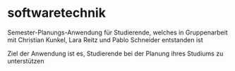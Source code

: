 # softwaretechnik
Semester-Planungs-Anwendung für Studierende, welches in Gruppenarbeit mit Christian Kunkel, Lara Reitz und Pablo Schneider entstanden ist

Ziel der Anwendung ist es, Studierende bei der Planung ihres Studiums zu unterstützen
